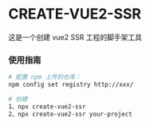 # CREATE-VUE2-SSR

这是一个创建 vue2 SSR 工程的脚手架工具

### 使用指南

```sh
# 配置 npm 上传的仓库：
npm config set registry http://xxx/

# 创建
1、npx create-vue2-ssr 
2、npx create-vue2-ssr your-project

```
